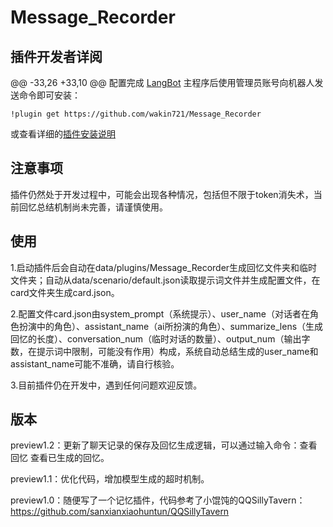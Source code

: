 # Message_Recorder

<!--
## 插件开发者详阅

### 开始

此仓库是 LangBot 插件模板，您可以直接在 GitHub 仓库中点击右上角的 "Use this template" 以创建你的插件。  
接下来按照以下步骤修改模板代码：

#### 修改模板代码

- 修改此文档顶部插件名称信息
- 将此文档下方的`<插件发布仓库地址>`改为你的插件在 GitHub· 上的地址
- 补充下方的`使用`章节内容
- 修改`main.py`中的`@register`中的插件 名称、描述、版本、作者 等信息
- 修改`main.py`中的`MyPlugin`类名为你的插件类名
- 将插件所需依赖库写到`requirements.txt`中
- 根据[插件开发教程](https://docs.langbot.app/plugin/dev/tutor.html)编写插件代码
- 删除 README.md 中的注释内容


#### 发布插件

推荐将插件上传到 GitHub 代码仓库，以便用户通过下方方式安装。   
欢迎[提issue](https://github.com/RockChinQ/LangBot/issues/new?assignees=&labels=%E7%8B%AC%E7%AB%8B%E6%8F%92%E4%BB%B6&projects=&template=submit-plugin.yml&title=%5BPlugin%5D%3A+%E8%AF%B7%E6%B1%82%E7%99%BB%E8%AE%B0%E6%96%B0%E6%8F%92%E4%BB%B6)，将您的插件提交到[插件列表](https://github.com/stars/RockChinQ/lists/qchatgpt-%E6%8F%92%E4%BB%B6)

下方是给用户看的内容，按需修改
-->
## 插件开发者详阅
@@ -33,26 +33,10 @@
配置完成 [LangBot](https://github.com/RockChinQ/LangBot) 主程序后使用管理员账号向机器人发送命令即可安装：

```
!plugin get https://github.com/wakin721/Message_Recorder
```
或查看详细的[插件安装说明](https://docs.langbot.app/plugin/plugin-intro.html#%E6%8F%92%E4%BB%B6%E7%94%A8%E6%B3%95)

## 注意事项

插件仍然处于开发过程中，可能会出现各种情况，包括但不限于token消失术，当前回忆总结机制尚未完善，请谨慎使用。

## 使用
1.启动插件后会自动在data/plugins/Message_Recorder生成回忆文件夹和临时文件夹；自动从data/scenario/default.json读取提示词文件并生成配置文件，在card文件夹生成card.json。

2.配置文件card.json由system_prompt（系统提示）、user_name（对话者在角色扮演中的角色）、assistant_name（ai所扮演的角色）、summarize_lens（生成回忆的长度）、conversation_num（临时对话的数量）、output_num（输出字数，在提示词中限制，可能没有作用）构成，系统自动总结生成的user_name和assistant_name可能不准确，请自行核验。

3.目前插件仍在开发中，遇到任何问题欢迎反馈。
<!-- 插件开发者自行填写插件使用说明 -->



## 版本
preview1.2：更新了聊天记录的保存及回忆生成逻辑，可以通过输入命令：查看回忆 查看已生成的回忆。

preview1.1：优化代码，增加模型生成的超时机制。

preview1.0：随便写了一个记忆插件，代码参考了小馄饨的QQSillyTavern：https://github.com/sanxianxiaohuntun/QQSillyTavern

<!-- 插件开发者自行填写插件使用说明 -->
